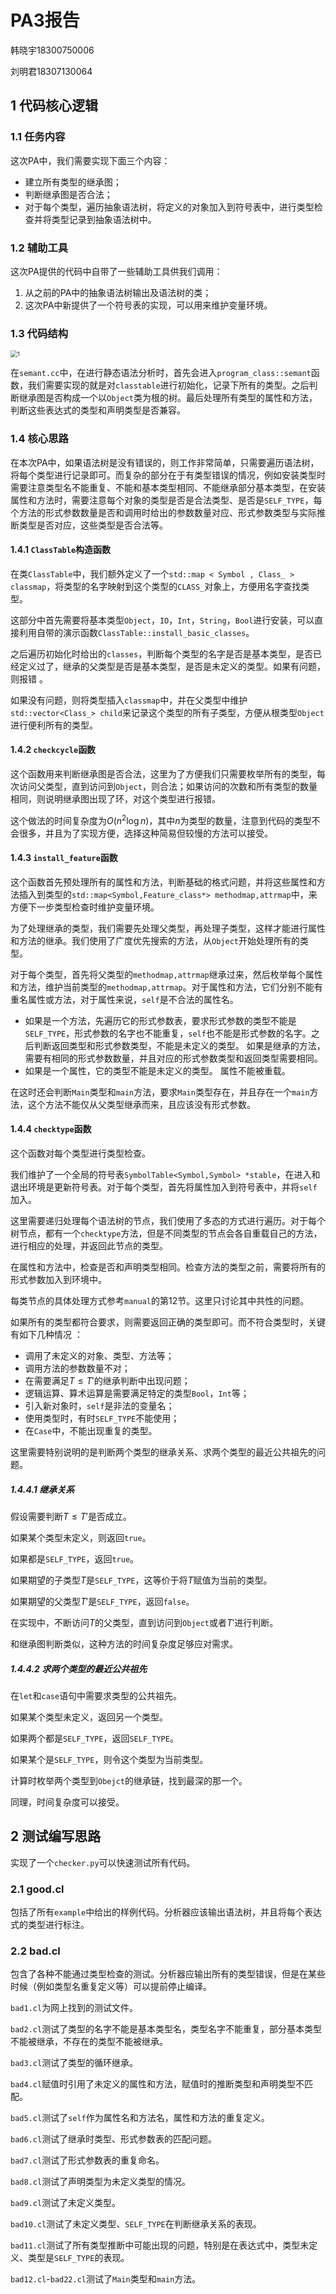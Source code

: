 # PA3报告

韩晓宇18300750006

刘明君18307130064

## 1 代码核心逻辑

### 1.1 任务内容

这次PA中，我们需要实现下面三个内容：

- 建立所有类型的继承图；
- 判断继承图是否合法；
- 对于每个类型，遍历抽象语法树，将定义的对象加入到符号表中，进行类型检查并将类型记录到抽象语法树中。

### 1.2 辅助工具

这次PA提供的代码中自带了一些辅助工具供我们调用：

1. 从之前的PA中的抽象语法树输出及语法树的类；
2. 这次PA中新提供了一个符号表的实现，可以用来维护变量环境。

### 1.3 代码结构

<img src="/home/meow/compile/student-dist/assignments/PA4/pa3img/1.png" alt="1" style="zoom: 67%;" />

在`semant.cc`中，在进行静态语法分析时，首先会进入`program_class::semant`函数，我们需要实现的就是对`classtable`进行初始化，记录下所有的类型。之后判断继承图是否构成一个以`Object`类为根的树。最后处理所有类型的属性和方法，判断这些表达式的类型和声明类型是否兼容。

### 1.4 核心思路

在本次PA中，如果语法树是没有错误的，则工作非常简单，只需要遍历语法树，将每个类型进行记录即可。而复杂的部分在于有类型错误的情况，例如安装类型时需要注意类型名不能重复、不能和基本类型相同、不能继承部分基本类型，在安装属性和方法时，需要注意每个对象的类型是否是合法类型、是否是`SELF_TYPE`，每个方法的形式参数数量是否和调用时给出的参数数量对应、形式参数类型与实际推断类型是否对应，这些类型是否合法等。

#### 1.4.1 `ClassTable`构造函数

在类`ClassTable`中，我们额外定义了一个`std::map < Symbol , Class_ > classmap`，将类型的名字映射到这个类型的`CLASS_`对象上，方便用名字查找类型。

这部分中首先需要将基本类型`Object`，`IO`，`Int`，`String`，`Bool`进行安装，可以直接利用自带的演示函数`ClassTable::install_basic_classes`。

之后遍历初始化时给出的`classes`，判断每个类型的名字是否是基本类型，是否已经定义过了，继承的父类型是否是基本类型，是否是未定义的类型。如果有问题，则报错 。

如果没有问题，则将类型插入`classmap`中，并在父类型中维护`std::vector<Class_> child`来记录这个类型的所有子类型，方便从根类型`Object`进行便利所有的类型。

#### 1.4.2 `checkcycle`函数

这个函数用来判断继承图是否合法，这里为了方便我们只需要枚举所有的类型，每次访问父类型，直到访问到`Object`，则合法；如果访问的次数和所有类型的数量相同，则说明继承图出现了环，对这个类型进行报错。

这个做法的时间复杂度为$O(n^2\log n)$，其中$n$为类型的数量，注意到代码的类型不会很多，并且为了实现方便，选择这种简易但较慢的方法可以接受。

#### 1.4.3 `install_feature`函数

这个函数首先预处理所有的属性和方法，判断基础的格式问题，并将这些属性和方法插入到类型的`std::map<Symbol,Feature_class*> methodmap,attrmap`中，来方便下一步类型检查时维护变量环境。

为了处理继承的类型，我们需要先处理父类型，再处理子类型，这样才能进行属性和方法的继承。我们使用了广度优先搜索的方法，从`Object`开始处理所有的类型。

对于每个类型，首先将父类型的`methodmap,attrmap`继承过来，然后枚举每个属性和方法，维护当前类型的`methodmap,attrmap`。对于属性和方法，它们分别不能有重名属性或方法，对于属性来说，`self`是不合法的属性名。

- 如果是一个方法，先遍历它的形式参数表，要求形式参数的类型不能是`SELF_TYPE`，形式参数的名字也不能重复，`self`也不能是形式参数的名字。之后判断返回类型和形式参数类型，不能是未定义的类型。
  如果是继承的方法，需要有相同的形式参数数量，并且对应的形式参数类型和返回类型需要相同。
- 如果是一个属性，它的类型不能是未定义的类型。
  属性不能被重载。

在这时还会判断`Main`类型和`main`方法，要求`Main`类型存在，并且存在一个`main`方法，这个方法不能仅从父类型继承而来，且应该没有形式参数。

#### 1.4.4 `checktype`函数

这个函数对每个类型进行类型检查。

我们维护了一个全局的符号表`SymbolTable<Symbol,Symbol> *stable`，在进入和退出环境是更新符号表。对于每个类型，首先将属性加入到符号表中，并将`self`加入。

这里需要递归处理每个语法树的节点，我们使用了多态的方式进行遍历。对于每个树节点，都有一个`checktype`方法，但是不同类型的节点会各自重载自己的方法，进行相应的处理，并返回此节点的类型。

在属性和方法中，检查是否和声明类型相同。检查方法的类型之前，需要将所有的形式参数加入到环境中。

每类节点的具体处理方式参考`manual`的第12节。这里只讨论其中共性的问题。

如果所有的类型都符合要求，则需要返回正确的类型即可。而不符合类型时，关键有如下几种情况 ：

- 调用了未定义的对象、类型、方法等；
- 调用方法的参数数量不对；
- 在需要满足$T\le T'$的继承判断中出现问题；
- 逻辑运算、算术运算是需要满足特定的类型`Bool`，`Int`等；
- 引入新对象时，`self`是非法的变量名；
- 使用类型时，有时`SELF_TYPE`不能使用；
- 在`Case`中，不能出现重复的类型。

这里需要特别说明的是判断两个类型的继承关系、求两个类型的最近公共祖先的问题。

##### 1.4.4.1 继承关系

假设需要判断$T\le T'$是否成立。

如果某个类型未定义，则返回`true`。

如果都是`SELF_TYPE`，返回`true`。

如果期望的子类型$T$是`SELF_TYPE`，这等价于将$T$赋值为当前的类型。

如果期望的父类型$T'$是`SELF_TYPE`，返回`false`。

在实现中，不断访问$T$的父类型，直到访问到`Object`或者$T'$进行判断。

和继承图判断类似，这种方法的时间复杂度足够应对需求。

##### 1.4.4.2 求两个类型的最近公共祖先

在`let`和`case`语句中需要求类型的公共祖先。

如果某个类型未定义，返回另一个类型。

如果两个都是`SELF_TYPE`，返回`SELF_TYPE`。

如果某个是`SELF_TYPE`，则令这个类型为当前类型。

计算时枚举两个类型到`Obejct`的继承链，找到最深的那一个。

同理，时间复杂度可以接受。

## 2 测试编写思路

实现了一个`checker.py`可以快速测试所有代码。

### 2.1 good.cl

包括了所有`example`中给出的样例代码。分析器应该输出语法树，并且将每个表达式的类型进行标注。

### 2.2 bad.cl

包含了各种不能通过类型检查的测试。分析器应输出所有的类型错误，但是在某些时候（例如类型名重复定义等）可以提前停止编译。

`bad1.cl`为网上找到的测试文件。

`bad2.cl`测试了类型的名字不能是基本类型名，类型名字不能重复，部分基本类型不能被继承，不存在的类型不能被继承。

`bad3.cl`测试了类型的循环继承。

`bad4.cl`赋值时引用了未定义的属性和方法，赋值时的推断类型和声明类型不匹配。

`bad5.cl`测试了`self`作为属性名和方法名，属性和方法的重复定义。

`bad6.cl`测试了继承时类型、形式参数表的匹配问题。

`bad7.cl`测试了形式参数表的重复命名。

`bad8.cl`测试了声明类型为未定义类型的情况。

`bad9.cl`测试了未定义类型。

`bad10.cl`测试了未定义类型、`SELF_TYPE`在判断继承关系的表现。

`bad11.cl`测试了所有类型推断中可能出现的问题，特别是在表达式中，类型未定义、类型是`SELF_TYPE`的表现。

`bad12.cl`-`bad22.cl`测试了`Main`类型和`main`方法。
